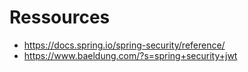  # Ressources

 - https://docs.spring.io/spring-security/reference/
 - https://www.baeldung.com/?s=spring+security+jwt
 


